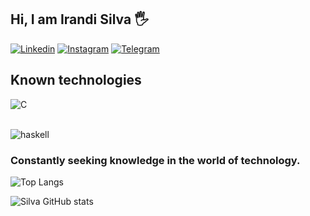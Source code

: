 
## Hi, I am Irandi Silva 🖐️

[![Linkedin](https://img.shields.io/badge/LinkedIn-0077B5?style=for-the-badge&logo=linkedin&logoColor=white)]()
[![Instagram](https://img.shields.io/badge/Instagram-E4405F?style=for-the-badge&logo=instagram&logoColor=white)](https://instagram.com/irandisilvaa_)
[![Telegram](https://img.shields.io/badge/Telegram-2CA5E0?style=for-the-badge&logo=telegram&logoColor=white)](https://t.me/Irandisilva)

## Known technologies

<div style="display: inline_block">
  <img align="center" alt="C" src="https://img.shields.io/badge/C-00599C?style=for-the-badge&logo=c&logoColor=white" />
</div><br/>

![haskell](https://img.shields.io/badge/Haskell-violet.svg?logo=data:<https://s4.aconvert.com/convert/p3r68-cdx67/as1ou-cgrbu.jpg)

### Constantly seeking knowledge in the world of technology.

![Top Langs](https://github-readme-stats.vercel.app/api/top-langs/?username=Irandisilvaa&langs_count=8)

![Silva GitHub stats](https://github-readme-stats.vercel.app/api?username=Irandisilvaa&show_icons=true&theme=dark)

